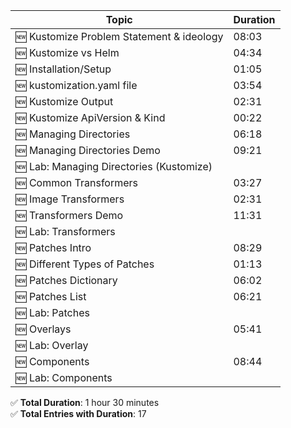 | Topic                                                | Duration |
|------------------------------------------------------|----------|
| 🆕 Kustomize Problem Statement & ideology            | 08:03    |
| 🆕 Kustomize vs Helm                                 | 04:34    |
| 🆕 Installation/Setup                                | 01:05    |
| 🆕 kustomization.yaml file                           | 03:54    |
| 🆕 Kustomize Output                                  | 02:31    |
| 🆕 Kustomize ApiVersion & Kind                       | 00:22    |
| 🆕 Managing Directories                              | 06:18    |
| 🆕 Managing Directories Demo                         | 09:21    |
| 🆕 Lab: Managing Directories (Kustomize)             |          |
| 🆕 Common Transformers                               | 03:27    |
| 🆕 Image Transformers                                | 02:31    |
| 🆕 Transformers Demo                                 | 11:31    |
| 🆕 Lab: Transformers                                 |          |
| 🆕 Patches Intro                                     | 08:29    |
| 🆕 Different Types of Patches                        | 01:13    |
| 🆕 Patches Dictionary                                | 06:02    |
| 🆕 Patches List                                      | 06:21    |
| 🆕 Lab: Patches                                      |          |
| 🆕 Overlays                                          | 05:41    |
| 🆕 Lab: Overlay                                      |          |
| 🆕 Components                                        | 08:44    |
| 🆕 Lab: Components                                   |          |

✅ **Total Duration**: 1 hour 30 minutes  
✅ **Total Entries with Duration**: 17
